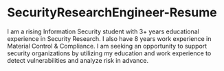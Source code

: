 # SecurityResearchEngineer-Resume

 I am a rising Information Security student with 3+ years educational experience in Security Research. I also have 8 years work experience in Material Control & Compliance. I am seeking an opportunity to support security organizations by utilizing my education and work experience to detect vulnerabilities and analyze risk in advance.
